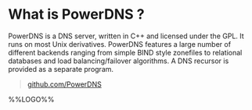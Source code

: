  # What is PowerDNS ?

PowerDNS is a DNS server, written in C++ and licensed under the GPL. It runs on most Unix derivatives. PowerDNS features a large number of different backends ranging from simple BIND style zonefiles to relational databases and load balancing/failover algorithms. A DNS recursor is provided as a separate program.

> [github.com/PowerDNS](https://github.com/PowerDNS)

%%LOGO%%

